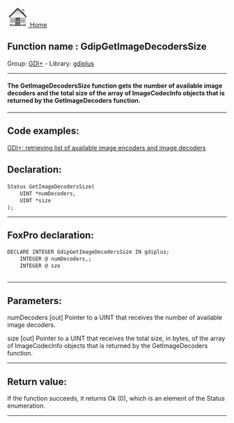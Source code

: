 [<img src="../../images/home.png"> Home ](https://github.com/VFPX/Win32API)  

## Function name : GdipGetImageDecodersSize
Group: [GDI+](../../functions_group.md#GDIplus)  -  Library: [gdiplus](../../libraries.md#gdiplus)  
***  


#### The GetImageDecodersSize function gets the number of available image decoders and the total size of the array of ImageCodecInfo objects that is returned by the GetImageDecoders function.
***  


## Code examples:
[GDI+: retrieving list of available image encoders and image decoders](../../samples/sample_459.md)  

## Declaration:
```foxpro  
Status GetImageDecodersSize(
	UINT *numDecoders,
	UINT *size
);  
```  
***  


## FoxPro declaration:
```foxpro  
DECLARE INTEGER GdipGetImageDecodersSize IN gdiplus;
	INTEGER @ numDecoders,;
	INTEGER @ sze
  
```  
***  


## Parameters:
numDecoders
[out] Pointer to a UINT that receives the number of available image decoders.

size
[out] Pointer to a UINT that receives the total size, in bytes, of the array of ImageCodecInfo objects that is returned by the GetImageDecoders function.   
***  


## Return value:
If the function succeeds, it returns Ok (0), which is an element of the Status enumeration.  
***  

